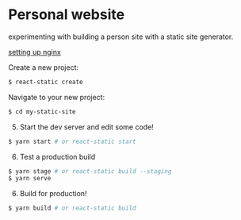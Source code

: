 # Personal website

experimenting with building a person site with a static site generator.

[setting up nginx](https://www.digitalocean.com/community/tutorials/how-to-secure-nginx-with-let-s-encrypt-on-ubuntu-18-04)

Create a new project:

```bash
$ react-static create
```

Navigate to your new project:

```bash
$ cd my-static-site
```

5.  Start the dev server and edit some code!

```bash
$ yarn start # or react-static start
```

6.  Test a production build

```bash
$ yarn stage # or react-static build --staging
$ yarn serve
```

6.  Build for production!

```bash
$ yarn build # or react-static build
```
